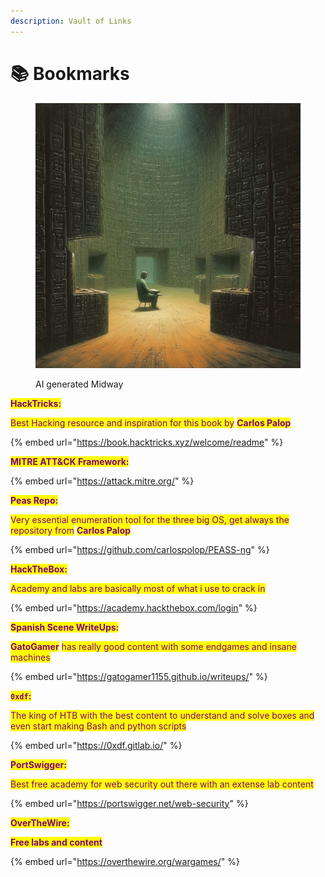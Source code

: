 ```yaml
---
description: Vault of Links
---
```


# 📚 Bookmarks



<figure><img src="../.gitbook/assets/Psylogen_data_cult_85714ead-7ff7-4e12-980c-fbd38d99d138.png" alt=""><figcaption><p>AI generated Midway</p></figcaption></figure>

<mark style="color:purple;">**HackTricks:**</mark>

<mark style="color:purple;">Best Hacking resource and inspiration for this book by</mark> <mark style="color:purple;"></mark><mark style="color:purple;">**Carlos Palop**</mark>

{% embed url="https://book.hacktricks.xyz/welcome/readme" %}

<mark style="color:purple;">**MITRE ATT\&CK Framework:**</mark>

{% embed url="https://attack.mitre.org/" %}

<mark style="color:purple;">**Peas Repo:**</mark>

<mark style="color:purple;">Very essential enumeration tool for the three big OS, get always the repository from</mark> <mark style="color:purple;"></mark><mark style="color:purple;">**Carlos Palop**</mark>

{% embed url="https://github.com/carlospolop/PEASS-ng" %}

<mark style="color:purple;">**HackTheBox:**</mark>

<mark style="color:purple;">Academy and labs are basically most of what i use to crack in</mark>

{% embed url="https://academy.hackthebox.com/login" %}

<mark style="color:purple;">**Spanish Scene WriteUps:**</mark>

<mark style="color:purple;">**GatoGamer**</mark> <mark style="color:purple;"></mark><mark style="color:purple;">has really good content with some endgames and insane machines</mark>

{% embed url="https://gatogamer1155.github.io/writeups/" %}

<mark style="color:purple;">**`0xdf`**</mark><mark style="color:purple;">**:**</mark>

<mark style="color:purple;">The king of HTB with the best content to understand and solve boxes and even start making Bash and python scripts</mark>

{% embed url="https://0xdf.gitlab.io/" %}

<mark style="color:purple;">**PortSwigger:**</mark>

<mark style="color:purple;">Best free academy for web security out there with an extense lab content</mark>

{% embed url="https://portswigger.net/web-security" %}

<mark style="color:purple;">**OverTheWire:**</mark>

<mark style="color:purple;">**Free labs and content**</mark>

{% embed url="https://overthewire.org/wargames/" %}
